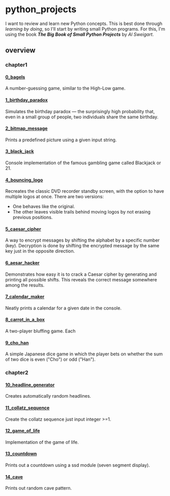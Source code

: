 # python_projects
I want to review and learn new Python concepts.
This is best done through *learning by doing*, so I'll start by writing small Python programs.
For this, I'm using the book **_The Big Book of Small Python Projects_** by *Al Sweigart*.

## overview
### chapter1
#### [0_bagels](./chapter1/0_bagels/)
A number-guessing game, similar to the High-Low game.
#### [1_birthday_paradox](./chapter1/1_birthday_paradox/)
Simulates the birthday paradox — the surprisingly high probability that, even in a small group of people, two individuals share the same birthday.
#### [2_bitmap_message](./chapter1/2_bitmap_message/)
Prints a predefined picture using a given input string.
#### [3_black_jack](./chapter1/3_black_jack/)
Console implementation of the famous gambling game called Blackjack or 21.
#### [4_bouncing_logo](./chapter1/4_bouncing_logo/)
Recreates the classic DVD recorder standby screen, with the option to have multiple logos at once.
There are two versions:
- One behaves like the original.
- The other leaves visible trails behind moving logos by not erasing previous positions.
#### [5_caesar_cipher](./chapter1/5_caesar_cipher/)
A way to encrypt messages by shifting the alphabet by a specific number (key).
Decryption is done by shifting the encrypted message by the same key just in the opposite direction.
#### [6_aesar_hacker](./chapter1/6_caesar_hacker/)
Demonstrates how easy it is to crack a Caesar cipher by generating and printing all possible shifts.
This reveals the correct message somewhere among the results.
#### [7_calendar_maker](./chapter1/7_calendar_maker/)
Neatly prints a calendar for a given date in the console.
#### [8_carrot_in_a_box](./chapter1/8_carrot_in_a_box/)
A two-player bluffing game. Each
#### [9_cho_han](./chapter1/9_cho_han/)
A simple Japanese dice game in which the player bets on whether the sum of two dice is even ("Cho") or odd ("Han").
### chapter2
#### [10_headline_generator](./chapter2/10_headline_generator/)
Creates automatically random headlines.
#### [11_collatz_sequence](./chapter2/11_collatz_sequence/)
Create the collatz sequence just input integer >=1.
#### [12_game_of_life](./chapter2/12_game_of_life/)
Implementation of the game of life.
#### [13_countdown](./chapter2/13_countdown/)
Prints out a countdown using a ssd module (seven segment display).
#### [14_cave](./chapter2/14_cave/)
Prints out random cave pattern.
